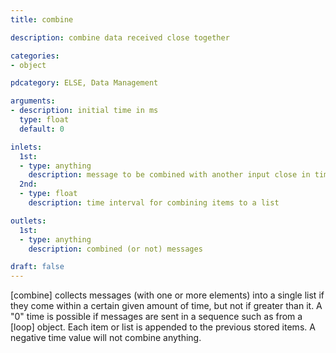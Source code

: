 ```yaml
---
title: combine

description: combine data received close together

categories:
- object

pdcategory: ELSE, Data Management

arguments:
- description: initial time in ms
  type: float
  default: 0

inlets:
  1st:
  - type: anything
    description: message to be combined with another input close in time
  2nd:
  - type: float
    description: time interval for combining items to a list

outlets:
  1st:
  - type: anything
    description: combined (or not) messages

draft: false
---
```


[combine] collects messages (with one or more elements) into a single list if they come within a certain given amount of time, but not if greater than it. A "0" time is possible if messages are sent in a sequence such as from a [loop] object. Each item or list is appended to the previous stored items. A negative time value will not combine anything.
